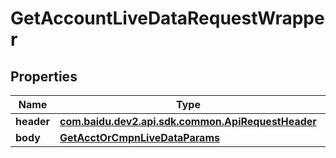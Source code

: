 

# GetAccountLiveDataRequestWrapper


## Properties

Name | Type | Description | Notes
------------ | ------------- | ------------- | -------------
**header** | [**com.baidu.dev2.api.sdk.common.ApiRequestHeader**](com.baidu.dev2.api.sdk.common.ApiRequestHeader.md) |  |  [optional]
**body** | [**GetAcctOrCmpnLiveDataParams**](GetAcctOrCmpnLiveDataParams.md) |  |  [optional]



